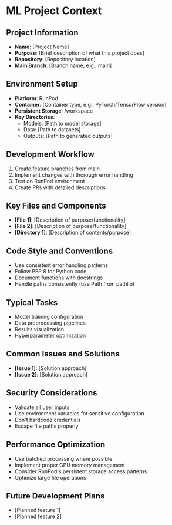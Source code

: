 # ML Project Context

## Project Information
- **Name**: [Project Name]
- **Purpose**: [Brief description of what this project does]
- **Repository**: [Repository location]
- **Main Branch**: [Branch name, e.g., main]

## Environment Setup
- **Platform**: RunPod
- **Container**: [Container type, e.g., PyTorch/TensorFlow version]
- **Persistent Storage**: /workspace
- **Key Directories**:
  - Models: [Path to model storage]
  - Data: [Path to datasets]
  - Outputs: [Path to generated outputs]

## Development Workflow
1. Create feature branches from main
2. Implement changes with thorough error handling
3. Test on RunPod environment
4. Create PRs with detailed descriptions

## Key Files and Components
- **[File 1]**: [Description of purpose/functionality]
- **[File 2]**: [Description of purpose/functionality]
- **[Directory 1]**: [Description of contents/purpose]

## Code Style and Conventions
- Use consistent error handling patterns
- Follow PEP 8 for Python code
- Document functions with docstrings
- Handle paths consistently (use Path from pathlib)

## Typical Tasks
- Model training configuration
- Data preprocessing pipelines
- Results visualization
- Hyperparameter optimization

## Common Issues and Solutions
- **[Issue 1]**: [Solution approach]
- **[Issue 2]**: [Solution approach]

## Security Considerations
- Validate all user inputs
- Use environment variables for sensitive configuration
- Don't hardcode credentials
- Escape file paths properly

## Performance Optimization
- Use batched processing where possible
- Implement proper GPU memory management
- Consider RunPod's persistent storage access patterns
- Optimize large file operations

## Future Development Plans
- [Planned feature 1]
- [Planned feature 2]
